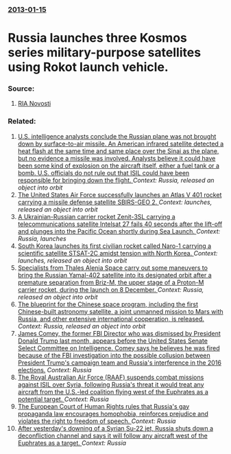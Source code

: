 ### [2013-01-15](/news/2013/01/15/index.md)

# Russia launches three Kosmos series military-purpose satellites using Rokot launch vehicle. 




### Source:

1. [RIA Novosti](http://en.ria.ru/russia/20130115/178795154/Russia_Launches_Three_Military_Satellites.html)

### Related:

1. [U.S. intelligence analysts conclude the Russian plane  was not brought down by surface-to-air missile. An American infrared satellite detected a heat flash at the same time and same place over the Sinai as the plane, but no evidence a missile was involved. Analysts believe it could have been some kind of explosion on the aircraft itself, either a fuel tank or a bomb. U.S. officials do not rule out that ISIL could have been responsible for bringing down the flight. ](/news/2015/11/2/u-s-intelligence-analysts-conclude-the-russian-plane-was-not-brought-down-by-surface-to-air-missile-an-american-infrared-satellite-detect.md) _Context: Russia, released an object into orbit_
2. [The United States Air Force successfully launches an Atlas V 401 rocket carrying a missile defense satellite SBIRS-GEO 2. ](/news/2013/03/19/the-united-states-air-force-successfully-launches-an-atlas-v-401-rocket-carrying-a-missile-defense-satellite-sbirs-geo-2.md) _Context: launches, released an object into orbit_
3. [A Ukrainian-Russian carrier rocket Zenit-3SL carrying a telecommunications satellite Intelsat 27 fails 40 seconds after the lift-off and plunges into the Pacific Ocean shortly during Sea Launch. ](/news/2013/02/1/a-ukrainianarussian-carrier-rocket-zenit-3sl-carrying-a-telecommunications-satellite-intelsat-27-fails-40-seconds-after-the-lift-off-and-p.md) _Context: Russia, launches_
4. [South Korea launches its first civilian rocket called Naro-1 carrying a scientific satellite STSAT-2C amidst tension with North Korea. ](/news/2013/01/30/south-korea-launches-its-first-civilian-rocket-called-naro-1-carrying-a-scientific-satellite-stsat-2c-amidst-tension-with-north-korea.md) _Context: launches, released an object into orbit_
5. [Specialists from Thales Alenia Space carry out some maneuvers to bring the Russian Yamal-402 satellite into its designated orbit after a premature separation from Briz-M, the upper stage of a Proton-M carrier rocket, during the launch on 8 December. ](/news/2012/12/10/specialists-from-thales-alenia-space-carry-out-some-maneuvers-to-bring-the-russian-yamal-402-satellite-into-its-designated-orbit-after-a-pre.md) _Context: Russia, released an object into orbit_
6. [ The blueprint for the Chinese space program, including the first Chinese-built astronomy satellite, a joint unmanned mission to Mars with Russia, and other extensive international cooperation, is released. ](/news/2007/03/12/the-blueprint-for-the-chinese-space-program-including-the-first-chinese-built-astronomy-satellite-a-joint-unmanned-mission-to-mars-with-r.md) _Context: Russia, released an object into orbit_
7. [James Comey, the former FBI Director who was dismissed by President Donald Trump last month, appears before the United States Senate Select Committee on Intelligence. Comey says he believes he was fired because of the FBI investigation into the possible collusion between President Trump's campaign team and Russia's interference in the 2016 elections.](/news/2017/06/8/james-comey-the-former-fbi-director-who-was-dismissed-by-president-donald-trump-last-month-appears-before-the-united-states-senate-select.md) _Context: Russia_
8. [The Royal Australian Air Force (RAAF) suspends combat missions against ISIL over Syria, following Russia's threat it would treat any aircraft from the U.S.-led coalition flying west of the Euphrates as a potential target. ](/news/2017/06/20/the-royal-australian-air-force-raaf-suspends-combat-missions-against-isil-over-syria-following-russia-s-threat-it-would-treat-any-aircraf.md) _Context: Russia_
9. [The European Court of Human Rights rules that Russia's gay propaganda law encourages homophobia, reinforces prejudice and violates the right to freedom of speech. ](/news/2017/06/20/the-european-court-of-human-rights-rules-that-russia-s-gay-propaganda-law-encourages-homophobia-reinforces-prejudice-and-violates-the-right.md) _Context: Russia_
10. [After yesterday's downing of a Syrian Su-22 jet, Russia shuts down a deconfliction channel and says it will follow any aircraft west of the Euphrates as a target. ](/news/2017/06/19/after-yesterday-s-downing-of-a-syrian-su-22-jet-russia-shuts-down-a-deconfliction-channel-and-says-it-will-follow-any-aircraft-west-of-the.md) _Context: Russia_
